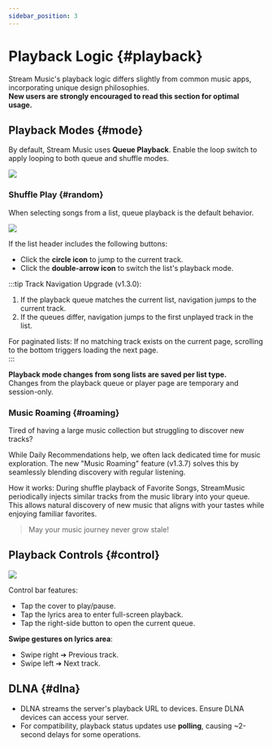 ```yaml
---
sidebar_position: 3
---
```


# Playback Logic {#playback}

Stream Music's playback logic differs slightly from common music apps, incorporating unique design philosophies.  
**New users are strongly encouraged to read this section for optimal usage.**

## Playback Modes {#mode}

By default, Stream Music uses **Queue Playback**. Enable the loop switch to apply looping to both queue and shuffle modes.

![](https://oss2.aqzscn.cn//resource/blog/img/2023/860419a28223c06c03964ff34a5a8668.png)

### Shuffle Play {#random}

When selecting songs from a list, queue playback is the default behavior.

![](https://oss2.aqzscn.cn//resource/blog/img/2023/e3f0f7469a58b3955598f8965eeef658.png)

If the list header includes the following buttons:  
- Click the **circle icon** to jump to the current track.  
- Click the **double-arrow icon** to switch the list's playback mode.

:::tip Track Navigation Upgrade (v1.3.0):

1. If the playback queue matches the current list, navigation jumps to the current track.  
2. If the queues differ, navigation jumps to the first unplayed track in the list.  

For paginated lists: If no matching track exists on the current page, scrolling to the bottom triggers loading the next page.  
:::

**Playback mode changes from song lists are saved per list type.**  
Changes from the playback queue or player page are temporary and session-only.

### Music Roaming {#roaming}

Tired of having a large music collection but struggling to discover new tracks?

While Daily Recommendations help, we often lack dedicated time for music exploration. The new "Music Roaming" feature (v1.3.7) solves this by seamlessly blending discovery with regular listening.

How it works: During shuffle playback of ​​Favorite Songs​​, StreamMusic periodically injects similar tracks from the music library into your queue. This allows natural discovery of new music that aligns with your tastes while enjoying familiar favorites.

> May your music journey never grow stale!

## Playback Controls {#control}

![](https://oss2.aqzscn.cn//resource/blog/img/2023/15d11e29bb8e27f58378743eb86f6fd0.png)

Control bar features:  
- Tap the cover to play/pause.  
- Tap the lyrics area to enter full-screen playback.  
- Tap the right-side button to open the current queue.  

**Swipe gestures on lyrics area**:  
- Swipe right ➔ Previous track.  
- Swipe left ➔ Next track.

## DLNA {#dlna}

- DLNA streams the server's playback URL to devices. Ensure DLNA devices can access your server.  
- For compatibility, playback status updates use **polling**, causing ~2-second delays for some operations.  